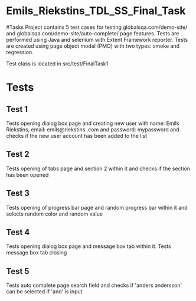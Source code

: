 # Emils_Riekstins_TDL_SS_Final_Task

#Tasks
Project contains 5 test cases for testing globalsqa.com/demo-site/ and globalsqa.com/demo-site/auto-complete/ page features.
Tests are performed using Java and selenium with Extent Framework reporter.
Tests are created using page object model (PMO) with two types: smoke and regression.

Test class is located in src/test/FinalTask1

# Tests
## Test 1
Tests opening dialog box page and creating new user with name: Emils Riekstins, email: emils@riekstins .com and password: mypassword and checks if the new user account has been added to the list

## Test 2
Tests opening of tabs page and section 2 within it and checks if the section has been opened

## Test 3
Tests opening of progress bar page and random progress bar within it and selects random color and random value

## Test 4
Tests opening dialog box page and message box tab within it. Tests message box tab closing

## Test 5
Tests auto complete page search field and checks if 'anders andersson' can be selected if 'and' is input
